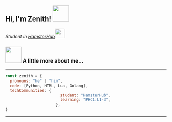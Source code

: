 <h2> Hi, I'm Zenith! <img src="https://media.giphy.com/media/mGcNjsfWAjY5AEZNw6/giphy.gif" width="50"></h2>
<p><em>Student in <a href='http://hamsterhub.co/'>HamsterHub</a><img src="https://media.giphy.com/media/fYSnHlufseco8Fh93Z/giphy.gif" width="30"></em></p>

### <img src="https://media.giphy.com/media/VgCDAzcKvsR6OM0uWg/giphy.gif" width="50"> A little more about me...  

---

```javascript
const zenith = {
  pronouns: "he" | "him",
  code: [Python, HTML, Lua, Golang],
  techCommunities: {
                        student: "HamsterHub",
                        learning: "PHC1:L1-3",
                      },
}
```

---

<!---
zenithxv/zenithxv is a ✨ special ✨ repository because its `README.md` (this file) appears on your GitHub profile.
You can click the Preview link to take a look at your changes.
--->
